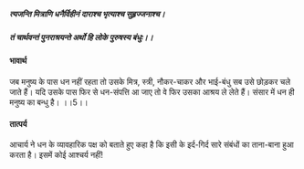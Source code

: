 ##### त्यजन्ति मित्राणि धनैर्विहीनं दाराश्च भृत्याश्च सुहृज्जनाश्च।
##### तं चार्थवन्तं पुनराश्रयन्ते अर्थो हि लोके पुरुषस्य बंधुः।। 

#### भावार्थ

जब मनुष्य के पास धन नहीं रहता तो उसके मित्र, स्त्री, नौकर-चाकर और भाई-बंधु सब उसे छोड़कर चले जाते हैं। यदि उसके पास फिर से धन-संपत्ति आ जाए तो वे फिर उसका आश्रय ले लेते हैं। संसार में धन ही मनुष्य का बन्धु है। ।।5।।

#### तात्पर्य

आचार्य ने धन के व्यावहारिक पक्ष को बताते हुए कहा है कि इसी के इर्द-गिर्द सारे संबंधों का ताना-बाना हुआ करता है। इसमें कोई आश्चर्य नहीं!